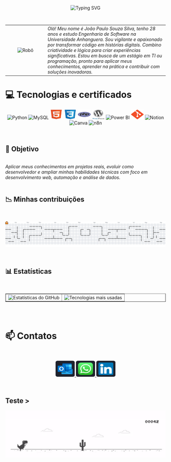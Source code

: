 <p align="center">
  <img src="https://readme-typing-svg.herokuapp.com?font=Fira+Code&weight=600&size=20&pause=1000&color=FFFFFF&width=900&lines=🌟+Olá%2C+eu+sou+João+Paulo!+Seja+muito+bem-vindo+ao+meu+perfil+do+GitHub!" alt="Typing SVG" />
</p>
<br>

<table style="width:100%; border:0;">
  <tr>
    <!-- GIF -->
    <td style="width: 25%; vertical-align: middle; text-align: center; border:0;">
      <img src="https://media1.giphy.com/media/v1.Y2lkPTc5MGI3NjExYndtem9mY2xiMjk2dG15enBoZDhrMWcyZ2s2d2FmajBzajhlMDQ1MiZlcD12MV9pbnRlcm5hbF9naWZfYnlfaWQmY3Q9Zw/xj160ha5VexzEtEdH6/giphy.gif" 
           alt="Robô" 
           width="100"/>
    </td>

  <!-- Texto -->
  <td style="width: 75%; vertical-align: middle; border:0;">
    <i>
      Olá! Meu nome é João Paulo Souza Silva, tenho 28 anos e estudo Engenharia de Software na Universidade Anhanguera. 
      Sou vigilante e apaixonado por transformar código em histórias digitais. Combino criatividade e lógica para criar experiências significativas. 
      Estou em busca de um estágio em TI ou programação, pronto para aplicar meus conhecimentos, aprender na prática e contribuir com soluções inovadoras.
    </i>
  </td>
  </tr>
</table>







# 💻 Tecnologias e certificados

<p align="center">
  <!-- Ferramentas -->
  <img src="https://techstack-generator.vercel.app/python-icon.svg" alt="Python" width="43" height="43"/>
  <img src="https://techstack-generator.vercel.app/mysql-icon.svg" alt="MySQL" width="43" height="43"/>
  <img src="https://raw.githubusercontent.com/devicons/devicon/master/icons/html5/html5-original.svg" alt="HTML" width="40" height="30"/>
  <img src="https://raw.githubusercontent.com/devicons/devicon/master/icons/css3/css3-original.svg" alt="CSS" width="40" height="30"/>
  <img src="https://raw.githubusercontent.com/devicons/devicon/master/icons/php/php-original.svg" alt="PHP" width="40" height="30"/>
  <img src="https://raw.githubusercontent.com/devicons/devicon/master/icons/wordpress/wordpress-original.svg" alt="WordPress" width="40" height="30"/>
  <img src="https://img.icons8.com/color/48/000000/power-bi.png" alt="Power BI" width="40" height="30"/>
  <img src="https://raw.githubusercontent.com/devicons/devicon/master/icons/git/git-original.svg" alt="Git" width="40" height="30"/>
  <img src="https://cdn.jsdelivr.net/gh/devicons/devicon/icons/notion/notion-original.svg" alt="Notion" width="40" height="30"/>
  <img src="https://img.icons8.com/color/48/000000/canva.png" alt="Canva" width="35" height="35"/>
  <img src="https://avatars.githubusercontent.com/u/45487711?s=200&v=4" alt="n8n" width="40" height="30"/>
</p>
<br>

## 🚀 Objetivo  
<br>
<i>Aplicar meus conhecimentos em projetos reais, evoluir como desenvolvedor e ampliar minhas habilidades técnicas com foco em desenvolvimento web, automação e análise de dados.</i>
<br><br>





## 📉 Minhas contribuições  
<br>
<p align="center">
  <picture>
    <source srcset="https://github.com/Joaodevtech/Joaodevtech/blob/output/output/pacman-contribution-graph-dark.svg" media="(prefers-color-scheme: dark)">
    <img src="https://github.com/Joaodevtech/Joaodevtech/blob/output/output/pacman-contribution-graph.svg" alt="Pac-Man GitHub Contributions">
  </picture>
</p>

<br>
  
## 📊 Estatísticas 

<br>
<table border="1" width="100%">
  <tr>
    <td align="center">
      <img 
        alt="Estatísticas do GitHub" height="180em" 
        src="https://github-readme-stats.vercel.app/api?username=joaodevtech&show_icons=true&theme=dark&include_all_commits=true&count_private=true" />
    </td>
    <td align="center">
      <img 
        alt="Tecnologias mais usadas" height="180em" 
        src="https://github-readme-stats.vercel.app/api/top-langs/?username=joaodevtech&theme=dark&layout=compact&custom_title=Tecnologias&langs_count=9" />
    </td>
  </tr>
</table>

<br>

<br> 

# 📫 Contatos  

<br>
<p align="center">
  <a href="mailto:joaodev.tech@outlook.com">
    <img src="https://github.com/gui-bus/TechIcons/blob/main/Dark/Outlook.svg"alt="outlook" width="60" height="50">
  </a>
  <a href="https://wa.me/5511952854749">
    <img src="https://github.com/gui-bus/TechIcons/blob/main/Dark/Whatsapp.svg"alt="outlook" width="60" height="50">
  </a>
  <a href="https://www.linkedin.com/in/joaopaulodevtech" target="_blank">
    <img src="https://github.com/gui-bus/TechIcons/blob/main/Dark/Linkedin.svg"alt="linkedin" width="60" height="50">
  </a>
</p>
<br>





## Teste >




<p align="center">
  <picture>
    <img src="https://github.com/Joaodevtech/Joaodevtech/blob/main/.github/workflows/dino.gif" alt="Dino"width="100%" height="150">
  </picture>
</p>

